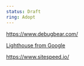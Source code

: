 ```yaml
---
status: Draft
ring: Adopt
---
```



https://www.debugbear.com/

[Lighthouse from Google](https://developer.chrome.com/docs/lighthouse/overview) 

https://www.sitespeed.io/

